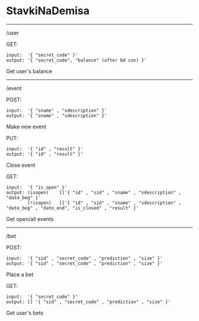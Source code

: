 # StavkiNaDemisa
****
/user

GET:

    input:  '{ "secret_code" }'
    output: '{ "secret_code", "balance" (after bd con) }'

Get user's balance

****
/event

POST:

    input:  '{ "sname" , "sdescription" }'
    output: '{ "sname" , "sdescription" }'

Make new event

PUT:

    input:  '{ "id" , "result" }'
    output: '{ "id" , "result" }'

Close event

GET:

    input:  '{ "is_open" }'
    output: (isopen)    []'{ "id" , "sid" , "sname" , "sdescription" , "date_beg" }'
            (!isopen)   []'{ "id" , "sid" , "sname" , "sdescription" , "date_beg" , "date_end", "is_closed" , "result" }'

Get open/all events

****
/bet

POST:

    input:  '{ "sid" , "secret_code" , "prediction" , "size" }'
    output: '{ "sid" , "secret_code" , "prediction" , "size" }'

Place a bet

GET:

    input:  '{ "secret_code" }'
    output: [] '{ "sid" , "secret_code" , "prediction" , "size" }'

Get user's bets
